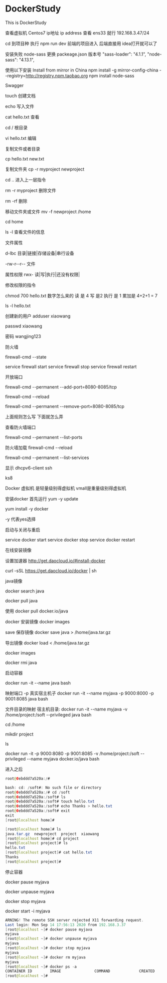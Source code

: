 # DockerStudy
This is DockerStudy


查看虚拟机 Centos7 ip地址 ip address
查看 ens33 就行 192.168.3.47/24

cd 到项目种 执行 npm run dev 前端的项目进入 后端直接用 idea打开就可以了

安装失败 node-sass
更换 packeage.json 版本号
"sass-loader": "4.1.1",
 "node-sass": "4.13.1",

使用以下安装
Install from mirror in China
npm install -g mirror-config-china --registry=http://registry.npm.taobao.org
npm install node-sass

Swagger


touch 创建文档

echo 写入文件

cat hello.txt 查看

cd / 根目录

vi hello.txt 编辑

复制文件或者目录

cp hello.txt new.txt

复制文件夹
cp -r myproject newproject

cd .. 进入上一层指令

rm -r  myproject  删除文件 

rm -rf 删除

移动文件夹或文件
mv -f newproject /home

cd home

ls -l 查看文件的信息


文件属性

d-lbc 目录|链接|存储设备|串行设备

-rw-r--r-- 文件

属性权限
rwx- 读|写|执行|还没有权限|

修改权限的指令

chmod 700 hello.txt  数字怎么来的  读 是 4 写 是2  执行 是 1 累加是 4+2+1 = 7

ls -l hello.txt

创建新的用户
adduser xiaowang

passwd xiaowang

密码 wangjing123

防火墙

firewall-cmd --state

service firewall start
service firewall stop
service firewall restart

开放端口

firewall-cmd --permanent --add-port=8080-8085/tcp

firewall-cmd --reload

firewall-cmd --permanent --remove-port=8080-8085/tcp

上面规则怎么写 下面就怎么弄

查看防火墙端口

firewall-cmd --permanent --list-ports

防火墙加载
firewall-cmd --reload


firewall-cmd --permanent --list-services

显示 dhcpv6-client ssh


ks8

Docker 虚拟机 是轻量级别得虚拟机  vmall是重量级别得虚拟机

安装docker 首先运行 yum -y update

yum install -y docker

-y 代表yes选择

启动与关闭与重启

service docker start
service docker stop
service docker restart

在线安装镜像

设置加速器 http://get.daocloud.io/#install-docker

curl -sSL https://get.daocloud.io/docker | sh

java镜像

docker search java

docker pull java

使用 docker pull  docker.io/java

docker 安装镜像
docker images

save 保存镜像  docker save java > /home/java.tar.gz

导出镜像  docker load < /home/java.tar.gz

docker images

docker rmi java

启动容器

docker run -it --name java bash

映射端口 -p 真实宿主机子
docker run -it --name myjava -p 9000:8000 -p 9001:8085 java bash  

文件目录的映射 宿主机目录:
docker run -it --name myjava -v /home/project:/soft --privileged java bash 

cd /home 

mikdir project

ls

docker run -it -p 9000:8080 -p 9001:8085 -v /home/project:/soft --privileged --name myjava  docker.io/java bash

 进入之后
```java
root@0ebddd7a520a:/# 

bash: cd: /soft#: No such file or directory
root@0ebddd7a520a:/# cd /soft
root@0ebddd7a520a:/soft# ls
root@0ebddd7a520a:/soft# touch hello.txt
root@0ebddd7a520a:/soft# echo Thanks > hello.txt
root@0ebddd7a520a:/soft# exit
exit
[root@localhost home]# 

[root@localhost home]# ls
java.tar.gz  newproject  project  xiaowang
[root@localhost home]# cd project
[root@localhost project]# ls
hello.txt
[root@localhost project]# cat hello.txt
Thanks
[root@localhost project]# 

```


停止容器

docker pause myjava

docker unpause myjava

docker stop myjava

docker start -i myjava

```java
ARNING! The remote SSH server rejected X11 forwarding request.
Last login: Mon Sep 14 17:56:13 2020 from 192.168.3.37
[root@localhost ~]# docker pause myjava
myjava
[root@localhost ~]# docker unpause myjava
myjava
[root@localhost ~]# docker stop myjava
myjava
[root@localhost ~]# docker rm myjava
myjava
[root@localhost ~]# docker ps -a
CONTAINER ID        IMAGE               COMMAND             CREATED             STATUS              PORTS               NAMES
[root@localhost ~]# 
```






